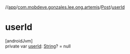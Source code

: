//[app](../../../index.md)/[com.mobdeve.gonzales.lee.ong.artemis](../index.md)/[Post](index.md)/[userId](user-id.md)

# userId

[androidJvm]\
private var [userId](user-id.md): [String](https://kotlinlang.org/api/latest/jvm/stdlib/kotlin/-string/index.html)? = null
